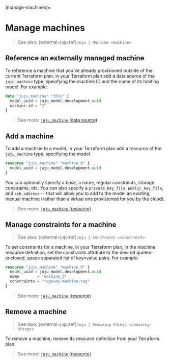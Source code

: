 (manage-machines)=
# Manage machines

<!--FIGURE OUT A GOOD PLACE FOR THIS:
An interactive pseudo-terminal (pty) is enabled by default. For the OpenSSH client, this corresponds to the `-t` option ("force pseudo-terminal allocation").

Remote commands can be run as expected. For example: `juju ssh 1 lsb_release -c`. For complex commands the recommended method is by way of the `run` command.
-->

> See also: {external+juju:ref}`Juju | Machine <machine>`

## Reference an externally managed machine

To reference a machine that you've already provisioned outside of the current Terraform plan, in your Terraform plan add a data source of the `juju_machine` type, specifying the machine ID and the name of its hosting model. For example:

```terraform
data "juju_machine" "this" {
  model_uuid = juju_model.development.uuid
  machine_id = "2"
}
```

> See more: [`juju_machine` (data source)](../reference/terraform-provider/data-sources/machine)


## Add a machine

To add a machine to a model, in your Terraform plan add a resource of the `juju_machine` type, specifying the model.

```terraform
resource "juju_machine" "machine_0" {
  model_uuid = juju_model.development.uuid
}
```

You can optionally specify a base, a name, regular constraints, storage constraints, etc. You can also specify a `private_key_file`, `public_key_file`, and `ssh_address` -- that will allow you to add to the model an existing, manual machine (rather than a virtual one provisioned for you by the cloud).


> See more: [`juju_machine` (resource)](../reference/terraform-provider/resources/machine)

## Manage constraints for a machine
> See also: {external+juju:ref}`Juju | Constraint <constraint>`

To set constraints for a machine, in your Terraform plan, in the machine resource definition, set the constraints attribute to the desired quotes-enclosed, space separated list of key=value pairs. For example:

```terraform
resource "juju_machine" "machine_0" {
  model_uuid = juju_model.development.uuid
  name        = "machine_0"
  constraints = "tags=my-machine-tag"
}
```

> See more: [`juju_machine` (resource)](../reference/terraform-provider/resources/machine)



## Remove a machine
> See also: {external+juju:ref}`Juju | Removing things <removing-things>`

To remove a machine, remove its resource definition from your Terraform plan.

> See more: [`juju_machine` (resource)](../reference/terraform-provider/resources/machine)
